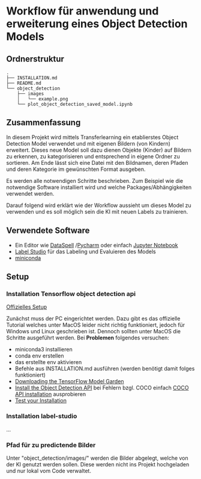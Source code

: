 # Workflow für anwendung und erweiterung eines Object Detection Models

## Ordnerstruktur

```
.
├── INSTALLATION.md
├── README.md
└── object_detection
    ├── images
    │   └── example.png
    └── plot_object_detection_saved_model.ipynb
```

## Zusammenfassung

In diesem Projekt wird mittels Transferlearning ein etablierstes Object Detection Model verwendet und mit eigenen
Bildern
(von Kindern) erweitert. Dieses neue Model soll dazu dienen Objekte (Kinder) auf Bildern zu erkennen, zu kategorisieren
und entsprechend in eigene Ordner zu sortieren. Am Ende lässt sich eine Datei mit den Bildnamen, deren Pfaden und deren
Kategorie im gewünschten Format
ausgeben.

Es werden alle notwendigen Schritte beschrieben. Zum Beispiel wie die notwendige Software installiert
wird und welche Packages/Abhängigkeiten verwendet werden.

Darauf folgend wird erklärt wie der Workflow aussieht um dieses Model zu verwenden und es soll möglich sein die KI mit
neuen Labels zu trainieren.

## Verwendete Software

- Ein Editor wie [DataSpell](https://www.jetbrains.com/de-de/dataspell/)
  /[Pycharm](https://www.jetbrains.com/de-de/pycharm/) oder einfach [Jupyter Notebook](https://jupyter.org/install)
- [Label Studio](https://labelstud.io) für das Labeling und Evaluieren des Models
- [miniconda](https://docs.conda.io/en/latest/miniconda.html)

## Setup

### Installation Tensorflow object detection api

[Offizielles Setup](https://tensorflow-object-detection-api-tutorial.readthedocs.io/en/latest/install.html#protobuf-installation-compilation)

Zunächst muss der PC eingerichtet werden. Dazu gibt es das offizielle Tutorial welches unter MacOS leider nicht richtig
funktioniert, jedoch für Windows und Linux geschrieben ist. Dennoch sollten unter MacOS die Schritte ausgeführt werden.
Bei **Problemen** folgendes versuchen:

- miniconda3 installieren
- conda env erstellen
- das erstellte env aktivieren
- Befehle aus INSTALLATION.md ausführen (werden benötigt damit folges funktioniert)
- [Downloading the TensorFlow Model Garden](https://tensorflow-object-detection-api-tutorial.readthedocs.io/en/latest/install.html#downloading-the-tensorflow-model-garden)
- [Install the Object Detection API](https://tensorflow-object-detection-api-tutorial.readthedocs.io/en/latest/install.html#install-the-object-detection-api)
  bei Fehlern bzgl. COCO
  einfach [COCO API installation](https://tensorflow-object-detection-api-tutorial.readthedocs.io/en/latest/install.html#coco-api-installation)
  ausprobieren
- [Test your Installation](https://tensorflow-object-detection-api-tutorial.readthedocs.io/en/latest/install.html#test-your-installation)

### Installation label-studio

...

### Pfad für zu predictende Bilder

Unter "object_detection/images/" werden die Bilder abgelegt, welche von der KI genutzt werden sollen.
Diese werden nicht ins Projekt hochgeladen und nur lokal vom Code verwaltet.